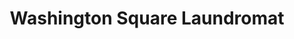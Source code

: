 ---
title: "Washington Square Laundromat"
url: /yorktown/washington-square-laundromat/
shop: laundry
---